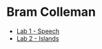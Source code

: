 # Bram Colleman
- [Lab 1 - Speech](https://github.com/Bram-Colleman/Lab1-Speech)
- [Lab 2 - Islands](https://github.com/Bram-Colleman/Lab2-IslandsES6)
